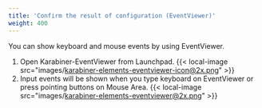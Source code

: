 ```yaml
---
title: 'Confirm the result of configuration (EventViewer)'
weight: 400
---
```


You can show keyboard and mouse events by using EventViewer.

1.  Open Karabiner-EventViewer from Launchpad.
    {{< local-image src="images/karabiner-elements-eventviewer-icon@2x.png" >}}
2.  Input events will be shown when you type keyboard on EventViewer or press pointing buttons on Mouse Area.
    {{< local-image src="images/karabiner-elements-eventviewer@2x.png" >}}
